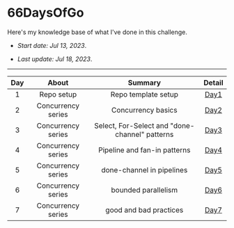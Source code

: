 # 66DaysOfGo

Here's my knowledge base of what I've done in this challenge.

* _Start date: Jul 13, 2023_.

* _Last update: Jul 18, 2023_.

---
**Day**|**About**|**Summary**|**Detail**
:-----:|:-----:|:-----:|:-----:
1|Repo setup|Repo template setup|[Day1](./week01/day01)
2|Concurrency series|Concurrency basics|[Day2](./week01/day02)
3|Concurrency series|Select, For-Select and "done-channel" patterns|[Day3](./week01/day03)
4|Concurrency series|Pipeline and fan-in patterns|[Day4](./week01/day04)
5|Concurrency series|done-channel in pipelines|[Day5](./week01/day05)
6|Concurrency series|bounded parallelism|[Day6](./week01/day06)
7|Concurrency series|good and bad practices|[Day7](./week01/day07)
